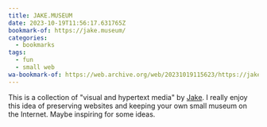 ```yaml
---
title: JAKE.MUSEUM
date: 2023-10-19T11:56:17.631765Z
bookmark-of: https://jake.museum/
categories:
  - bookmarks
tags:
  - fun
  - small web
wa-bookmark-of: https://web.archive.org/web/20231019115623/https://jake.museum/
---
```


This is a collection of "visual and hypertext media" by [Jake](https://jakelazaroff.com/). I really enjoy this idea of preserving websites and keeping your own small museum on the Internet. Maybe inspiring for some ideas.
